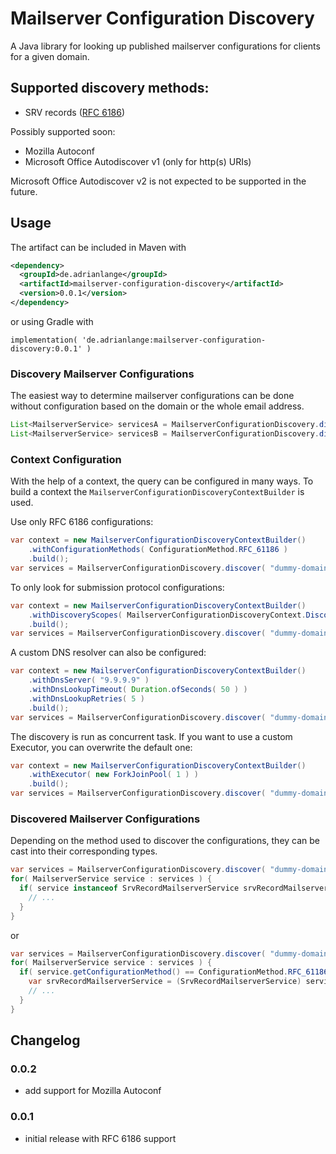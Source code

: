 # Mailserver Configuration Discovery

A Java library for looking up published mailserver configurations for clients for a given domain.

## Supported discovery methods:

* SRV records ([RFC 6186](https://www.rfc-editor.org/rfc/rfc6186))

Possibly supported soon:

* Mozilla Autoconf
* Microsoft Office Autodiscover v1 (only for http(s) URIs)

Microsoft Office Autodiscover v2 is not expected to be supported in the future.

## Usage

The artifact can be included in Maven with

```xml
<dependency>
  <groupId>de.adrianlange</groupId>
  <artifactId>mailserver-configuration-discovery</artifactId>
  <version>0.0.1</version>
</dependency>
```

or using Gradle with

```
implementation( 'de.adrianlange:mailserver-configuration-discovery:0.0.1' )
```

### Discovery Mailserver Configurations

The easiest way to determine mailserver configurations can be done without configuration based on the domain or the whole email address.

```java
List<MailserverService> servicesA = MailserverConfigurationDiscovery.discover( "dummy-domain.com" );
List<MailserverService> servicesB = MailserverConfigurationDiscovery.discover( EmailAddress.of( "user@dummy-domain.com" ) );
```

### Context Configuration

With the help of a context, the query can be configured in many ways. To build a context the `MailserverConfigurationDiscoveryContextBuilder` is used.

Use only RFC 6186 configurations:

```java
var context = new MailserverConfigurationDiscoveryContextBuilder()
    .withConfigurationMethods( ConfigurationMethod.RFC_61186 )
    .build();
var services = MailserverConfigurationDiscovery.discover( "dummy-domain.com", context );
```

To only look for submission protocol configurations:

```java
var context = new MailserverConfigurationDiscoveryContextBuilder()
    .withDiscoveryScopes( MailserverConfigurationDiscoveryContext.DiscoveryScope.SUBMISSION )
    .build();
var services = MailserverConfigurationDiscovery.discover( "dummy-domain.com", context );
```

A custom DNS resolver can also be configured:

```java
var context = new MailserverConfigurationDiscoveryContextBuilder()
    .withDnsServer( "9.9.9.9" )
    .withDnsLookupTimeout( Duration.ofSeconds( 50 ) )
    .withDnsLookupRetries( 5 )
    .build();
var services = MailserverConfigurationDiscovery.discover( "dummy-domain.com", context );
```

The discovery is run as concurrent task. If you want to use a custom Executor, you can overwrite the default one:

```java
var context = new MailserverConfigurationDiscoveryContextBuilder()
    .withExecutor( new ForkJoinPool( 1 ) )
    .build();
var services = MailserverConfigurationDiscovery.discover( "dummy-domain.com", context );
```

### Discovered Mailserver Configurations

Depending on the method used to discover the configurations, they can be cast into their corresponding types.

```java
var services = MailserverConfigurationDiscovery.discover( "dummy-domain.com" );
for( MailserverService service : services ) {
  if( service instanceof SrvRecordMailserverService srvRecordMailserverService ) {
    // ...
  }
}
```

or

```java
var services = MailserverConfigurationDiscovery.discover( "dummy-domain.com" );
for( MailserverService service : services ) {
  if( service.getConfigurationMethod() == ConfigurationMethod.RFC_61186 ) {
    var srvRecordMailserverService = (SrvRecordMailserverService) service;
    // ...
  }
}
```

## Changelog

### 0.0.2

* add support for Mozilla Autoconf

### 0.0.1

* initial release with RFC 6186 support
